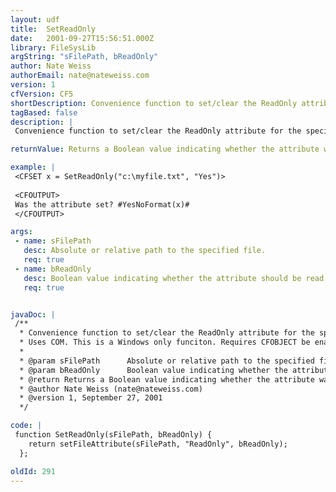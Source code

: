```yaml
---
layout: udf
title:  SetReadOnly
date:   2001-09-27T15:56:51.000Z
library: FileSysLib
argString: "sFilePath, bReadOnly"
author: Nate Weiss
authorEmail: nate@nateweiss.com
version: 1
cfVersion: CF5
shortDescription: Convenience function to set/clear the ReadOnly attribute for the specified file.
tagBased: false
description: |
 Convenience function to set/clear the ReadOnly attribute for the specified file.

returnValue: Returns a Boolean value indicating whether the attribute was set.

example: |
 <CFSET x = SetReadOnly("c:\myfile.txt", "Yes")>
 
 <CFOUTPUT>
 Was the attribute set? #YesNoFormat(x)#
 </CFOUTPUT>

args:
 - name: sFilePath
   desc: Absolute or relative path to the specified file.
   req: true
 - name: bReadOnly
   desc: Boolean value indicating whether the attribute should be read only (Yes) or  (No).
   req: true


javaDoc: |
 /**
  * Convenience function to set/clear the ReadOnly attribute for the specified file.
  * Uses COM. This is a Windows only funciton. Requires CFOBJECT be enabled in the CF Administrator. This function depends on the SetFileAttribute() function in this library. See the SetFileAttribute() function for details.
  * 
  * @param sFilePath      Absolute or relative path to the specified file. 
  * @param bReadOnly      Boolean value indicating whether the attribute should be read only (Yes) or  (No). 
  * @return Returns a Boolean value indicating whether the attribute was set. 
  * @author Nate Weiss (nate@nateweiss.com) 
  * @version 1, September 27, 2001 
  */

code: |
 function SetReadOnly(sFilePath, bReadOnly) {
    return setFileAttribute(sFilePath, "ReadOnly", bReadOnly);
  };

oldId: 291
---
```



